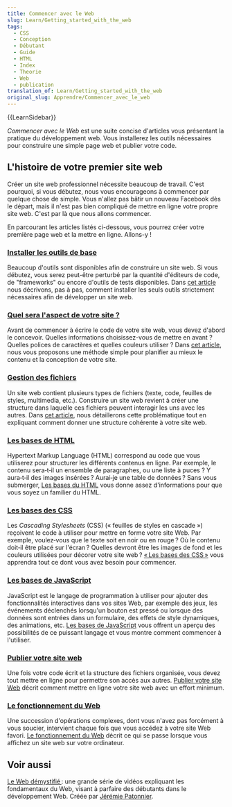 ```yaml
---
title: Commencer avec le Web
slug: Learn/Getting_started_with_the_web
tags:
  - CSS
  - Conception
  - Débutant
  - Guide
  - HTML
  - Index
  - Theorie
  - Web
  - publication
translation_of: Learn/Getting_started_with_the_web
original_slug: Apprendre/Commencer_avec_le_web
---
```

{{LearnSidebar}}

_Commencer avec le Web_ est une suite concise d'articles vous présentant la pratique du développement web. Vous installerez les outils nécessaires pour construire une simple page web et publier votre code.

## L'histoire de votre premier site web

Créer un site web professionnel nécessite beaucoup de travail. C'est pourquoi, si vous débutez, nous vous encourageons à commencer par quelque chose de simple. Vous n'allez pas bâtir un nouveau Facebook dès le départ, mais il n'est pas bien compliqué de mettre en ligne votre propre site web. C'est par là que nous allons commencer.

En parcourant les articles listés ci-dessous, vous pourrez créer votre première page web et la mettre en ligne. Allons-y !

### [Installer les outils de base](/fr/Apprendre/Commencer_avec_le_web/Installation_outils_de_base)

Beaucoup d'outils sont disponibles afin de construire un site web. Si vous débutez, vous serez peut-être perturbé par la quantité d'éditeurs de code, de "frameworks" ou encore d'outils de tests disponibles. Dans [cet article](/fr/Apprendre/Commencer_avec_le_web/Installation_outils_de_base) nous décrivons, pas à pas, comment installer les seuls outils strictement nécessaires afin de développer un site web.

### [Quel sera l'aspect de votre site ?](/fr/Apprendre/Commencer_avec_le_web/Quel_aspect_pour_votre_site)

Avant de commencer à écrire le code de votre site web, vous devez d'abord le concevoir. Quelles informations choisissez-vous de mettre en avant ? Quelles polices de caractères et quelles couleurs utiliser ? Dans [cet article](/fr/Apprendre/Commencer_avec_le_web/Quel_aspect_pour_votre_site), nous vous proposons une méthode simple pour planifier au mieux le contenu et la conception de votre site.

### [Gestion des fichiers](/fr/Apprendre/Commencer_avec_le_web/Gérer_les_fichiers)

Un site web contient plusieurs types de fichiers (texte, code, feuilles de styles, multimedia, etc.). Construire un site web revient à créer une structure dans laquelle ces fichiers peuvent interagir les uns avec les autres. Dans [cet article](/fr/Apprendre/Commencer_avec_le_web/Gérer_les_fichiers), nous détaillerons cette problématique tout en expliquant comment donner une structure cohérente à votre site web.

### [Les bases de HTML](/fr/Apprendre/Commencer_avec_le_web/Les_bases_HTML)

Hypertext Markup Language (HTML) correspond au code que vous utiliserez pour structurer les différents contenus en ligne. Par exemple, le contenu sera‑t‑il un ensemble de paragraphes, ou une liste à puces ? Y aura‑t‑il des images insérées ? Aurai‑je une table de données ? Sans vous submerger, [Les bases du HTML](/fr/Apprendre/Commencer_avec_le_web/Les_bases_HTML) vous donne assez d'informations pour que vous soyez un familier du HTML.

### [Les bases des CSS](/fr/Apprendre/Commencer_avec_le_web/Les_bases_CSS)

Les _Cascading Stylesheets_ (CSS) (« feuilles de styles en cascade ») reçoivent le code à utiliser pour mettre en forme votre site Web. Par exemple, voulez‑vous que le texte soit en noir ou en rouge ? Où le contenu doit‑il être placé sur l'écran ? Quelles devront être les images de fond et les couleurs utilisées pour décorer votre site web ? [« Les bases des CSS »](/fr/Apprendre/Commencer_avec_le_web/Les_bases_CSS) vous apprendra tout ce dont vous avez besoin pour commencer.

### [Les bases de JavaScript](/fr/Apprendre/Commencer_avec_le_web/Les_bases_JavaScript)

JavaScript est le langage de programmation à utiliser pour ajouter des fonctionnalités interactives dans vos sites Web, par exemple des jeux, les événements déclenchés lorsqu'un bouton est pressé ou lorsque des données sont entrées dans un formulaire, des effets de style dynamiques, des animations, etc. [Les bases de JavaScript](/fr/Apprendre/Commencer_avec_le_web/Les_bases_JavaScript) vous offrent un aperçu des possibilités de ce puissant langage et vous montre comment commencer à l'utiliser.

### [Publier votre site web](/fr/Apprendre/Commencer_avec_le_web/Publier_votre_site_web)

Une fois votre code écrit et la structure des fichiers organisée, vous devez tout mettre en ligne pour permettre son accès aux autres. [Publier votre site Web](/fr/Apprendre/Commencer_avec_le_web/Publier_votre_site_web) décrit comment mettre en ligne votre site web avec un effort minimum.

### [Le fonctionnement du Web](/fr/Apprendre/Commencer_avec_le_web/Le_fonctionnement_du_Web)

Une succession d'opérations complexes, dont vous n'avez pas forcément à vous soucier, intervient chaque fois que vous accédez à votre site Web favori. [Le fonctionnement du Web](/fr/Apprendre/Commencer_avec_le_web/Le_fonctionnement_du_Web) décrit ce qui se passe lorsque vous affichez un site web sur votre ordinateur.

## Voir aussi

[Le Web démystifié ](https://www.youtube.com/playlist?list=PLo3w8EB99pqLEopnunz-dOOBJ8t-Wgt2g): une grande série de vidéos expliquant les fondamentaux du Web, visant à parfaire des débutants dans le développement Web. Créée par [Jérémie Patonnier](https://twitter.com/JeremiePat).
